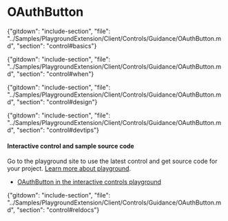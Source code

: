 ﻿# OAuthButton

{"gitdown": "include-section", "file": "../Samples/PlaygroundExtension/Client/Controls/Guidance/OAuthButton.md", "section": "control#basics"}

<!-- TODO get an IMAGE to embed here -->

<!-- TODO get an SAMPLE CODE to embed here -->

{"gitdown": "include-section", "file": "../Samples/PlaygroundExtension/Client/Controls/Guidance/OAuthButton.md", "section": "control#when"}

{"gitdown": "include-section", "file": "../Samples/PlaygroundExtension/Client/Controls/Guidance/OAuthButton.md", "section": "control#design"}

{"gitdown": "include-section", "file": "../Samples/PlaygroundExtension/Client/Controls/Guidance/OAuthButton.md", "section": "control#devtips"}

#### Interactive control and sample source code
Go to the playground site to use the latest control and get source code for your project.  [Learn more about playground](./top-extensions-controls-playground.md).

*  <a href="https://ms.portal.azure.com/?Microsoft_Azure_Playground=true#blade/Microsoft_Azure_Playground/ControlsIndexBlade/OAuthButton_create_Playground" target="_blank">OAuthButton in the interactive controls playground</a>

 


{"gitdown": "include-section", "file": "../Samples/PlaygroundExtension/Client/Controls/Guidance/OAuthButton.md", "section": "control#reldocs"}
